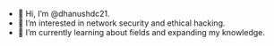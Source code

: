 - 👋 Hi, I’m @dhanushdc21.
- 👀 I’m interested in network security and ethical hacking.
- 🌱 I’m currently learning about fields and expanding my knowledge.
<!---
dhanushdc21/dhanushdc21 is a ✨ special ✨ repository because its `README.md` (this file) appears on your GitHub profile.
You can click the Preview link to take a look at your changes.
--->
